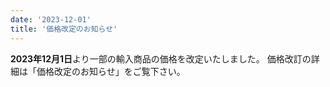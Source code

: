 ```yaml
---
date: '2023-12-01'
title: '価格改定のお知らせ'
---
```


**2023年12月1日**より一部の輸入商品の価格を改定いたしました。
価格改訂の詳細は「価格改定のお知らせ」をご覧下さい。
